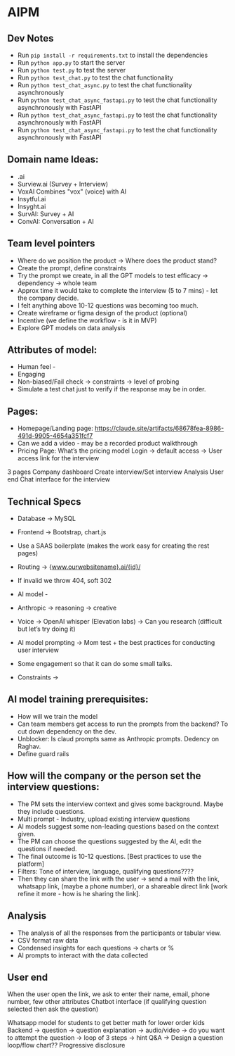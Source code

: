 # AIPM
## Dev Notes
- Run `pip install -r requirements.txt` to install the dependencies
- Run `python app.py` to start the server
- Run `python test.py` to test the server
- Run `python test_chat.py` to test the chat functionality
- Run `python test_chat_async.py` to test the chat functionality asynchronously
- Run `python test_chat_async_fastapi.py` to test the chat functionality asynchronously with FastAPI
- Run `python test_chat_async_fastapi.py` to test the chat functionality asynchronously with FastAPI
- Run `python test_chat_async_fastapi.py` to test the chat functionality asynchronously with FastAPI

## Domain name Ideas:
- .ai
- Surview.ai (Survey + Interview) 
- VoxAI Combines "vox" (voice) with AI
- Insytful.ai
- Insyght.ai
- SurvAI: Survey + AI
- ConvAI: Conversation + AI
 
## Team level pointers
- Where do we position the product -> Where does the product stand?
- Create the prompt, define constraints
- Try the prompt we create, in all the GPT models to test efficacy -> dependency → whole team
- Approx time it would take to complete the interview (5 to 7 mins) - let the company decide.
- I felt anything above 10-12 questions was becoming too much.
- Create wireframe or figma design of the product (optional) 
- Incentive (we define the workflow - is it in MVP)
- Explore GPT models on data analysis

## Attributes of model:
- Human feel -
- Engaging 
- Non-biased/Fail check -> constraints -> level of probing
- Simulate a test chat just to verify if the response may be in order. 

## Pages:
- Homepage/Landing page:  https://claude.site/artifacts/68678fea-8986-491d-9905-4654a351fcf7 
- Can we add a video - may be a recorded product walkthrough
- Pricing Page: 
What’s the pricing model
Login -> default access -> 
User access link for the interview


3 pages 
Company dashboard
Create interview/Set interview
Analysis
User end 
Chat interface for the interview

## Technical Specs
- Database -> MySQL
- Frontend -> Bootstrap, chart.js
- Use a SAAS boilerplate (makes the work easy for creating the rest pages)
- Routing -> {www.ourwebsitename}.ai/{id}/ 
- If invalid we throw 404, soft 302
- AI model -
- Anthropic -> reasoning -> creative 
- Voice -> OpenAI whisper (Elevation labs) -> Can you research (difficult but let’s try doing it)

- AI model prompting -> Mom test + the best practices for conducting user interview
- Some engagement so that it can do some small talks.
- Constraints -> 
		       

## AI model training prerequisites: 
- How will we train the model
- Can team members get access to run the prompts from the backend? To cut down dependency on the dev.
- Unblocker: Is claud prompts same as Anthropic prompts. Dedency on Raghav.
- Define guard rails

## How will the company or the person set the interview questions:
- The PM sets the interview context and gives some background. Maybe they include questions. 
- Multi prompt - Industry, upload existing interview questions
- AI models suggest some non-leading questions based on the context given.
- The PM can choose the questions suggested by the AI, edit the questions if needed.
- The final outcome is 10-12 questions. [Best practices to use the platform]
- Filters: Tone of interview, language, qualifying questions???? 
- Then they can share the link with the user -> send a mail with the link, whatsapp link, (maybe a phone number), or a shareable direct link [work refine it more - how is he sharing the link].


## Analysis
- The analysis of all the responses from the participants or tabular view. 
- CSV format raw data
- Condensed insights for each questions -> charts or % 
- AI prompts to interact with the data collected

## User end
When the user open the link, we ask to enter their name, email, phone number, few other attributes
Chatbot interface (if qualifying question selected then ask the question)


Whatsapp model for students to get better math for lower order kids
Backend -> question -> question explanation -> audio/video -> do you want to attempt the question -> loop of 3 steps -> hint Q&A -> 
Design a question loop/flow chart??
Progressive disclosure 
